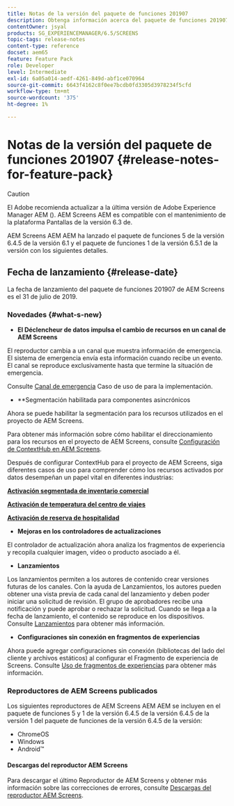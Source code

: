 ```yaml
---
title: Notas de la versión del paquete de funciones 201907
description: Obtenga información acerca del paquete de funciones 201907 de AEM Screens lanzado el 31 de julio de 2019.
contentOwner: jsyal
products: SG_EXPERIENCEMANAGER/6.5/SCREENS
topic-tags: release-notes
content-type: reference
docset: aem65
feature: Feature Pack
role: Developer
level: Intermediate
exl-id: 6a05a014-aedf-4261-849d-abf1ce070964
source-git-commit: 6643f4162c8f0ee7bcdb0fd3305d3978234f5cfd
workflow-type: tm+mt
source-wordcount: '375'
ht-degree: 1%

---
```


# Notas de la versión del paquete de funciones 201907 {#release-notes-for-feature-pack}

>[!CAUTION]
>
>El Adobe recomienda actualizar a la última versión de Adobe Experience Manager AEM (). AEM Screens AEM es compatible con el mantenimiento de la plataforma Pantallas de la versión 6.3 de.

AEM Screens AEM AEM ha lanzado el paquete de funciones 5 de la versión 6.4.5 de la versión 6.1 y el paquete de funciones 1 de la versión 6.5.1 de la versión con los siguientes detalles.

## Fecha de lanzamiento {#release-date}

La fecha de lanzamiento del paquete de funciones 201907 de AEM Screens es el 31 de julio de 2019.

### Novedades {#what-s-new}

* **El Déclencheur de datos impulsa el cambio de recursos en un canal de AEM Screens**

El reproductor cambia a un canal que muestra información de emergencia. El sistema de emergencia envía esta información cuando recibe un evento. El canal se reproduce exclusivamente hasta que termine la situación de emergencia.


Consulte [Canal de emergencia](emergency-channel.md) Caso de uso de para la implementación.

* **Segmentación habilitada para componentes asincrónicos

Ahora se puede habilitar la segmentación para los recursos utilizados en el proyecto de AEM Screens.

Para obtener más información sobre cómo habilitar el direccionamiento para los recursos en el proyecto de AEM Screens, consulte [Configuración de ContextHub en AEM Screens](configuring-context-hub.md).

Después de configurar ContextHub para el proyecto de AEM Screens, siga diferentes casos de uso para comprender cómo los recursos activados por datos desempeñan un papel vital en diferentes industrias:

**[Activación segmentada de inventario comercial](retail-inventory-activation.md)**

**[Activación de temperatura del centro de viajes](local-temperature-activation.md)**

**[Activación de reserva de hospitalidad](hospitality-reservation-activation.md)**

* **Mejoras en los controladores de actualizaciones**

El controlador de actualización ahora analiza los fragmentos de experiencia y recopila cualquier imagen, vídeo o producto asociado a él.

* **Lanzamientos**

Los lanzamientos permiten a los autores de contenido crear versiones futuras de los canales. Con la ayuda de Lanzamientos, los autores pueden obtener una vista previa de cada canal del lanzamiento y deben poder iniciar una solicitud de revisión. El grupo de aprobadores recibe una notificación y puede aprobar o rechazar la solicitud. Cuando se llega a la fecha de lanzamiento, el contenido se reproduce en los dispositivos.
Consulte [Lanzamientos](launches.md) para obtener más información.

* **Configuraciones sin conexión en fragmentos de experiencias**

Ahora puede agregar configuraciones sin conexión (bibliotecas del lado del cliente y archivos estáticos) al configurar el Fragmento de experiencia de Screens. Consulte [Uso de fragmentos de experiencias](experience-fragments-in-screens.md) para obtener más información.

### Reproductores de AEM Screens publicados

Los siguientes reproductores de AEM Screens AEM AEM se incluyen en el paquete de funciones 5 y 1 de la versión 6.4.5 de la versión 6.4.5 de la versión 1 del paquete de funciones de la versión 6.4.5 de la versión:

* ChromeOS
* Windows
* Android™

#### Descargas del reproductor AEM Screens

Para descargar el último Reproductor de AEM Screens y obtener más información sobre las correcciones de errores, consulte [Descargas del reproductor AEM Screens](https://download.macromedia.com/screens/).
